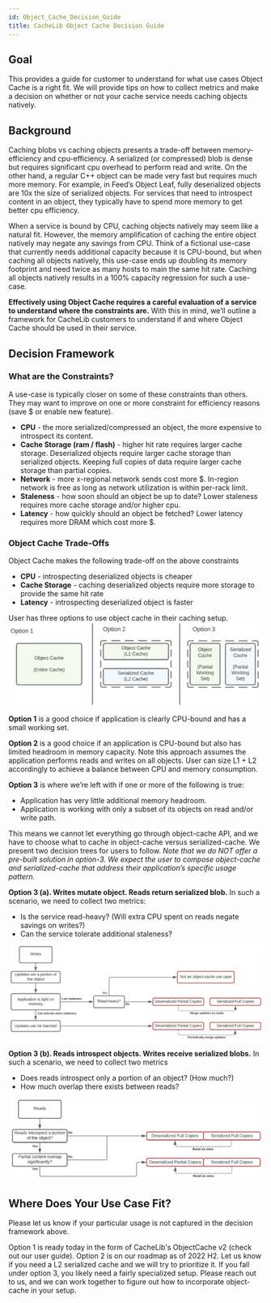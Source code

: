 ```yaml
---
id: Object_Cache_Decision_Guide
title: CacheLib Object Cache Decision Guide
---
```


## Goal

This provides a guide for customer to understand for what use cases Object Cache is a right fit. We will provide tips on how to collect metrics and make a decision on whether or not your cache service needs caching objects natively.

## Background

Caching blobs vs caching objects presents a trade-off between memory-efficiency and cpu-efficiency. A serialized (or compressed) blob is dense but requires significant cpu overhead to perform read and write. On the other hand, a regular C++ object can be made very fast but requires much more memory. For example, in Feed’s Object Leaf, fully deserialized objects are 10x the size of serialized objects. For services that need to introspect content in an object, they typically have to spend more memory to get better cpu efficiency.

When a service is bound by CPU, caching objects natively may seem like a natural fit. However, the memory amplification of caching the entire object natively may negate any savings from CPU. Think of a fictional use-case that currently needs additional capacity because it is CPU-bound, but when caching all objects natively, this use-case ends up doubling its memory footprint and need twice as many hosts to main the same hit rate. Caching all objects natively results in a 100% capacity regression for such a use-case.

**Effectively using Object Cache requires a careful evaluation of a service to understand where the constraints are.** With this in mind, we’ll outline a framework for CacheLib customers to understand if and where Object Cache should be used in their service.

## Decision Framework

### What are the Constraints?

A use-case is typically closer on some of these constraints than others. They may want to improve on one or more constraint for efficiency reasons (save $ or enable new feature).

- **CPU** - the more serialized/compressed an object, the more expensive to introspect its content.
- **Cache Storage (ram / flash)** - higher hit rate requires larger cache storage. Deserialized objects require larger cache storage than serialized objects. Keeping full copies of data require larger cache storage than partial copies.
- **Network** - more x-regional network sends cost more $. In-region network is free as long as network utilization is within per-rack limit.
- **Staleness** - how soon should an object be up to date? Lower staleness requires more cache storage and/or higher cpu.
- **Latency** - how quickly should an object be fetched? Lower latency requires more DRAM which cost more $.

### Object Cache Trade-Offs

Object Cache makes the following trade-off on the above constraints

- **CPU** - introspecting deserialized objects is cheaper
- **Cache Storage** - caching deserialized objects require more storage to provide the same hit rate
- **Latency** - introspecting deserialized object is faster

User has three options to use object cache in their caching setup.
![](objCache-decision-guide-options.png)

**Option 1** is a good choice if application is clearly CPU-bound and has a small working set.

**Option 2** is a good choice if an application is CPU-bound but also has limited headroom in memory capacity. Note this approach assumes the application performs reads and writes on all objects. User can size L1 + L2 accordingly to achieve a balance between CPU and memory consumption.

**Option 3** is where we’re left with if one or more of the following is true:

- Application has very little additional memory headroom.
- Application is working with only a subset of its objects on read and/or write path.

This means we cannot let everything go through object-cache API, and we have to choose what to cache in object-cache versus serialized-cache. We present two decision trees for users to follow. *Note that we do NOT offer a pre-built solution in option-3. We expect the user to compose object-cache and serialized-cache that address their application’s specific usage pattern.*

**Option 3 (a). Writes mutate object. Reads return serialized blob.** In such a scenario, we need to collect two metrics:

- Is the service read-heavy? (Will extra CPU spent on reads negate savings on writes?)
- Can the service tolerate additional staleness?

![](objCache-decision-guide-1.png)

**Option 3 (b). Reads introspect objects. Writes receive serialized blobs.** In such a scenario, we need to collect two metrics

- Does reads introspect only a portion of an object? (How much?)
- How much overlap there exists between reads?

![](objCache-decision-guide-2.png)

## Where Does Your Use Case Fit?

Please let us know if your particular usage is not captured in the decision framework above.

Option 1 is ready today in the form of CacheLib's ObjectCache v2 (check out our user guide). Option 2 is on our roadmap as of 2022 H2. Let us know if you need a L2 serialized cache and we will try to prioritize it. If you fall under option 3, you likely need a fairly specialized setup. Please reach out to us, and we can work together to figure out how to incorporate object-cache in your setup.
